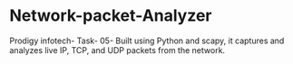 # Network-packet-Analyzer
Prodigy infotech- Task- 05- Built using Python and scapy, it captures and analyzes live IP, TCP, and UDP packets from the network.
